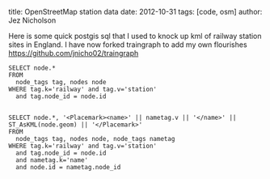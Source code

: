 title: OpenStreetMap station data
date: 2012-10-31
tags: [code, osm]
author: Jez Nicholson

Here is some quick postgis sql that I used to knock up kml of railway station sites in England. I have now forked traingraph to add my own flourishes https://github.com/jnicho02/traingraph

    SELECT node.*
    FROM 
      node_tags tag, nodes node
    WHERE tag.k='railway' and tag.v='station'
      and tag.node_id = node.id


    SELECT node.*, '<Placemark><name>' || nametag.v || '</name>' || ST_AsKML(node.geom) || '</Placemark>'
    FROM 
      node_tags tag, nodes node, node_tags nametag
    WHERE tag.k='railway' and tag.v='station'
      and tag.node_id = node.id
      and nametag.k='name'
      and node.id = nametag.node_id